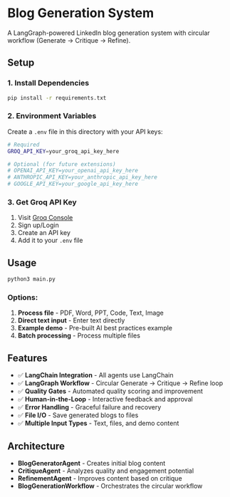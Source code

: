 # Blog Generation System

A LangGraph-powered LinkedIn blog generation system with circular workflow (Generate → Critique → Refine).

## Setup

### 1. Install Dependencies
```bash
pip install -r requirements.txt
```

### 2. Environment Variables
Create a `.env` file in this directory with your API keys:

```bash
# Required
GROQ_API_KEY=your_groq_api_key_here

# Optional (for future extensions)
# OPENAI_API_KEY=your_openai_api_key_here
# ANTHROPIC_API_KEY=your_anthropic_api_key_here
# GOOGLE_API_KEY=your_google_api_key_here
```

### 3. Get Groq API Key
1. Visit [Groq Console](https://console.groq.com/)
2. Sign up/Login
3. Create an API key
4. Add it to your `.env` file

## Usage

```bash
python3 main.py
```

### Options:
1. **Process file** - PDF, Word, PPT, Code, Text, Image
2. **Direct text input** - Enter text directly
3. **Example demo** - Pre-built AI best practices example
4. **Batch processing** - Process multiple files

## Features

- ✅ **LangChain Integration** - All agents use LangChain
- ✅ **LangGraph Workflow** - Circular Generate → Critique → Refine loop
- ✅ **Quality Gates** - Automated quality scoring and improvement
- ✅ **Human-in-the-Loop** - Interactive feedback and approval
- ✅ **Error Handling** - Graceful failure and recovery
- ✅ **File I/O** - Save generated blogs to files
- ✅ **Multiple Input Types** - Text, files, and demo content

## Architecture

- **BlogGeneratorAgent** - Creates initial blog content
- **CritiqueAgent** - Analyzes quality and engagement potential
- **RefinementAgent** - Improves content based on critique
- **BlogGenerationWorkflow** - Orchestrates the circular workflow
